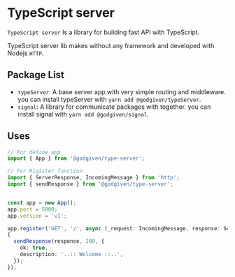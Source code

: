 # TypeScript server

`TypeScript server` Is a library for building fast API with TypeScript.

TypeScript server lib makes without any framework and developed with Nodejs `HTTP`.

## Package List

- `typeServer`: A base server app with very simple routing and middleware. you can install typeServer with `yarn add @godgiven/typeServer`.
- `signal`: A library for communicate packages with together. you can install signal with `yarn add @godgiven/signal`.

## Uses

```typescript
// For define app
import { App } from '@godgiven/type-server';

// For Rigister function
import { ServerResponse, IncomingMessage } from 'http';
import { sendResponse } from '@godgiven/type-server';


const app = new App();
app.port = 5000;
app.version = 'v1';

app.register('GET', '/', async (_request: IncomingMessage, response: ServerResponse): Promise<void> =>
{
  sendResponse(response, 200, {
    ok: true,
    description: '..:: Welcome ::..',
  });
});
```
